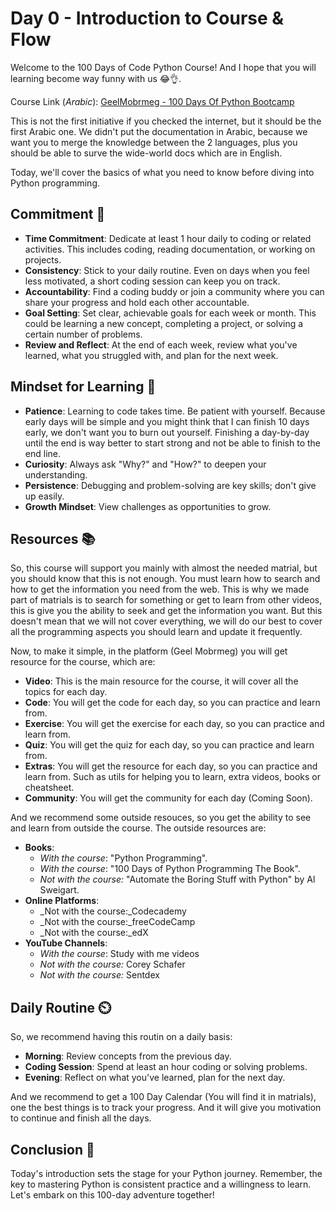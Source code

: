 # Day 0 - Introduction to Course & Flow

Welcome to the 100 Days of Code Python Course! And I hope that you will learning become way funny with us 😂👌.

Course Link (_Arabic_): [GeelMobrmeg - 100 Days Of Python Bootcamp](geelmobrmeg.com)

This is not the first initiative if you checked the internet, but it should be the first Arabic one. We didn't put the documentation in Arabic, because we want you to merge the knowledge between the 2 languages, plus you should be able to surve the wide-world docs which are in English.

Today, we'll cover the basics of what you need to know before diving into Python programming.

## Commitment 🥇
- **Time Commitment**: Dedicate at least 1 hour daily to coding or related activities. This includes coding, reading documentation, or working on projects.
- **Consistency**: Stick to your daily routine. Even on days when you feel less motivated, a short coding session can keep you on track.
- **Accountability**: Find a coding buddy or join a community where you can share your progress and hold each other accountable.
- **Goal Setting**: Set clear, achievable goals for each week or month. This could be learning a new concept, completing a project, or solving a certain number of problems.
- **Review and Reflect**: At the end of each week, review what you've learned, what you struggled with, and plan for the next week.

## Mindset for Learning 🎒
- **Patience**: Learning to code takes time. Be patient with yourself. Because early days will be simple and you might think that I can finish 10 days early, we don't want you to burn out yourself. Finishing a day-by-day until the end is way better to start strong and not be able to finish to the end line.
- **Curiosity**: Always ask "Why?" and "How?" to deepen your understanding.
- **Persistence**: Debugging and problem-solving are key skills; don't give up easily.
- **Growth Mindset**: View challenges as opportunities to grow.

## Resources 📚
So, this course will support you mainly with almost the needed matrial, but you should know that this is not enough. You must learn how to search and how to get the information you need from the web. This is why we made part of matrials is to search for something or get to learn from other videos, this is give you the ability to seek and get the information you want. 
But this doesn't mean that we will not cover everything, we will do our best to cover all the programming aspects you should learn and update it frequently.

Now, to make it simple, in the platform (Geel Mobrmeg) you will get resource for the course, which are:
- **Video**: This is the main resource for the course, it will cover all the topics for each day.
- **Code**: You will get the code for each day, so you can practice and learn from.
- **Exercise**: You will get the exercise for each day, so you can practice and learn from.
- **Quiz**: You will get the quiz for each day, so you can practice and learn from.
- **Extras**: You will get the resource for each day, so you can practice and learn from. Such as utils for helping you to learn, extra videos, books or cheatsheet.
- **Community**: You will get the community for each day (Coming Soon).

And we recommend some outside resouces, so you get the ability to see and learn from outside the course. The outside resources are:
- **Books**: 
  - _With the course_: "Python Programming".
  - _With the course_: "100 Days of Python Programming The Book".
  - _Not with the course:_ "Automate the Boring Stuff with Python" by Al Sweigart.
- **Online Platforms**: 
  - _Not with the course:_Codecademy
  - _Not with the course:_freeCodeCamp
  - _Not with the course:_edX
- **YouTube Channels**: 
  - _With the course_: Study with me videos
  - _Not with the course:_ Corey Schafer
  - _Not with the course:_ Sentdex

## Daily Routine ⏲️
So, we recommend having this routin on a daily basis:
- **Morning**: Review concepts from the previous day.
- **Coding Session**: Spend at least an hour coding or solving problems.
- **Evening**: Reflect on what you've learned, plan for the next day.

And we recommend to get a 100 Day Calendar (You will find it in matrials), one the best things is to track your progress. And it will give you motivation to continue and finish all the days.

## Conclusion 👋
Today's introduction sets the stage for your Python journey. Remember, the key to mastering Python is consistent practice and a willingness to learn. Let's embark on this 100-day adventure together!